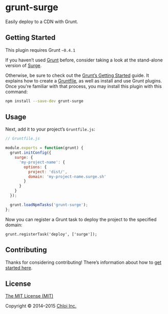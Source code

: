# grunt-surge

Easily deploy to a CDN with Grunt.

## Getting Started

This plugin requires Grunt `~0.4.1`

If you haven’t used [Grunt](http://gruntjs.com) before, consider taking a look at the stand-alone version of  [Surge](https://github.com/sintaxi/surge).

Otherwise, be sure to check out the [Grunt’s Getting Started](http://gruntjs.com/getting-started) guide. It explains how to create a [Gruntfile](http://gruntjs.com/sample-gruntfile), as well as install and use Grunt plugins. Once you're familiar with that process, you may install this plugin with this command:

```bash
npm install --save-dev grunt-surge
```

## Usage

Next, add it to your project’s `Gruntfile.js`:

```js
// Gruntfile.js

module.exports = function(grunt) {
  grunt.initConfig({
    surge: {
      'my-project-name': {
        options: {
          project: 'dist/',
          domain: 'my-project-name.surge.sh'
        }
      }
    }
  });

  grunt.loadNpmTasks('grunt-surge');
};
```

Now you can register a Grunt task to deploy the project to the specified domain:

```
grunt.registerTask('deploy', ['surge']);
```

## Contributing

Thanks for considering contributing! There’s information about how to [get started here](CONTRIBUTING.md).

## License

[The MIT License (MIT)](LICENSE.md)

Copyright © 2014–2015 [Chloi Inc.](http://chloi.io)
